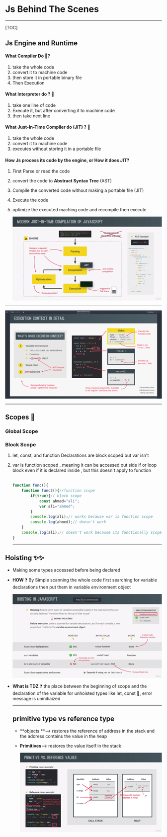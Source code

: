 # Js Behind The Scenes

---

[TOC]



## Js Engine and Runtime

#### What Compiler Do 🚀?

 1. take the whole code
 2. convert it to machine code
 3. then store it in portable binary file
 4. Then Execution



#### What Interpreter do ? 🚀

1. take one line of code
2. Execute it, but after converting it to machine code
3. then take next line 



#### What Just-In-Time Compiler do (JIT) ? 🚀

1. take the whole code
2. convert it to machine code
3. executes without storing it in a portable file



#### How Js process its code by the engine, or How it does JIT?

1. First Parse or read the code 

2. convert the code to **Abstract Syntax Tree** (AST)

3. Compile the converted code without making a portable file (JIT)

4. Execute the code

5. optimize the executed maching code and recompile then execute           

   <img src="How-JS-Is-Compiled.png" alt="img" style="zoom:50%;" />                           

---

![](WhatIsInsideExecutionContext.png)

---

## Scopes 🚀

### Global Scope

### Block Scope

1. let, const, and function Declarations are block scoped but var isn't

2. var is function scoped , meaning it can be accessed out side if or loop block even if it is declared inside , but this doesn't apply to function

   ```javascript
   
   function func(){
       function func2(){//function scope
           if(true){// block scope
               const ahmed="ali";
               var ali="ahmed";
           }
           console.log(ali);// works because var is function scope
           console.log(ahmed);// doesn't work
       }
       console.log(ali);// doesn't work because its functionally scoped
   }
   ```

   ---

## Hoisting ✨✨

* Making some types accessed before being declared 

* **HOW** ❓ By Simple scanning the whole code first searching for variable declarations then put them in variable environment object

  ![image-20230901145005085](HoistingVariables.png)

* **What is TDZ** ❓ the place between the beginning of scope and the declaration of the variable for unhoisted types like let, const 🚀, error message is uninitiaized

  ---
  
  ## primitive type vs reference type
  
  * **objects **--> restores the reference of address in the stack and the address contains the value in the heap
  
  * **Primitives**--> restores the value itself in the stack
  
    ![](ReferenceVsPrimitiveType.png)
  
     
